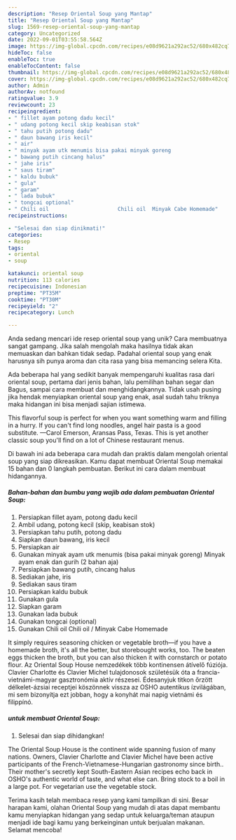 ```yaml
---
description: "Resep Oriental Soup yang Mantap"
title: "Resep Oriental Soup yang Mantap"
slug: 1569-resep-oriental-soup-yang-mantap
category: Uncategorized
date: 2022-09-01T03:55:58.564Z
image: https://img-global.cpcdn.com/recipes/e08d9621a292ac52/680x482cq70/oriental-soup-foto-resep-utama.jpg
hideToc: false
enableToc: true
enableTocContent: false
thumbnail: https://img-global.cpcdn.com/recipes/e08d9621a292ac52/680x482cq70/oriental-soup-foto-resep-utama.jpg
cover: https://img-global.cpcdn.com/recipes/e08d9621a292ac52/680x482cq70/oriental-soup-foto-resep-utama.jpg
author: Admin
authorAv: notfound
ratingvalue: 3.9
reviewcount: 23
recipeingredient:
- " fillet ayam potong dadu kecil"
- " udang potong kecil skip keabisan stok"
- " tahu putih potong dadu"
- " daun bawang iris kecil"
- " air"
- " minyak ayam utk menumis bisa pakai minyak goreng                      Minyak ayam enak dan gurih 2 bahan aja"
- " bawang putih cincang halus"
- " jahe iris"
- " saus tiram"
- " kaldu bubuk"
- " gula"
- " garam"
- " lada bubuk"
- " tongcai optional"
- " Chili oil                      Chili oil  Minyak Cabe Homemade"
recipeinstructions:

- "Selesai dan siap dinikmati!"
categories:
- Resep
tags:
- oriental
- soup

katakunci: oriental soup 
nutrition: 113 calories
recipecuisine: Indonesian
preptime: "PT35M"
cooktime: "PT30M"
recipeyield: "2"
recipecategory: Lunch

---
```





Anda sedang mencari ide resep oriental soup yang unik? Cara membuatnya sangat gampang. Jika salah mengolah maka hasilnya tidak akan memuaskan dan bahkan tidak sedap. Padahal oriental soup yang enak harusnya sih punya aroma dan cita rasa yang bisa memancing selera Kita.





Ada beberapa hal yang sedikit banyak mempengaruhi kualitas rasa dari oriental soup, pertama dari jenis bahan, lalu pemilihan bahan segar dan Bagus, sampai cara membuat dan menghidangkannya. Tidak usah pusing jika hendak menyiapkan oriental soup yang enak,      asal sudah tahu triknya maka hidangan ini bisa menjadi sajian istimewa.














This flavorful soup is perfect for when you want something warm and filling in a hurry. If you can&#39;t find long noodles, angel hair pasta is a good substitute. —Carol Emerson, Aransas Pass, Texas. This is yet another classic soup you&#39;ll find on a lot of Chinese restaurant menus.






Di bawah ini ada beberapa cara mudah dan praktis dalam mengolah oriental soup yang siap dikreasikan. Kamu dapat membuat Oriental Soup memakai 15 bahan dan 0 langkah pembuatan. Berikut ini cara dalam membuat hidangannya.

<!--inarticleads1-->

##### Bahan-bahan dan bumbu yang wajib ada dalam pembuatan Oriental Soup:

1. Persiapkan  fillet ayam, potong dadu kecil
1. Ambil  udang, potong kecil (skip, keabisan stok)
1. Persiapkan  tahu putih, potong dadu
1. Siapkan  daun bawang, iris kecil
1. Persiapkan  air
1. Gunakan  minyak ayam utk menumis (bisa pakai minyak goreng)                      Minyak ayam enak dan gurih (2 bahan aja)
1. Persiapkan  bawang putih, cincang halus
1. Sediakan  jahe, iris
1. Sediakan  saus tiram
1. Persiapkan  kaldu bubuk
1. Gunakan  gula
1. Siapkan  garam
1. Gunakan  lada bubuk
1. Gunakan  tongcai (optional)
1. Gunakan  Chili oil                      Chili oil / Minyak Cabe Homemade


It simply requires seasoning chicken or vegetable broth—if you have a homemade broth, it&#39;s all the better, but storebought works, too. The beaten eggs thicken the broth, but you can also thicken it with cornstarch or potato flour. Az Oriental Soup House nemzedékek több kontinensen átívelő fúziója. Clavier Charlotte és Clavier Michel tulajdonosok születésük óta a francia-vietnámi-magyar gasztronómia aktív részesei. Édesanyjuk titkon őrzött délkelet-ázsiai receptjei köszönnek vissza az OSHO autentikus ízvilágában, mi sem bizonyítja ezt jobban, hogy a konyhát mai napig vietnámi és filippínó. 

<!--inarticleads2-->

#####  untuk membuat Oriental Soup:


1. Selesai dan siap dihidangkan!

The Oriental Soup House is the continent wide spanning fusion of many nations. Owners, Clavier Charlotte and Clavier Michel have been active participants of the French-Vietnamese-Hungarian gastronomy since birth.. Their mother&#39;s secretly kept South-Eastern Asian recipes echo back in OSHO&#39;s authentic world of taste, and what else can. Bring stock to a boil in a large pot. For vegetarian use the vegetable stock. 

Terima kasih telah membaca resep yang kami tampilkan di sini. Besar harapan kami, olahan Oriental Soup yang mudah di atas dapat membantu kamu menyiapkan hidangan yang sedap untuk keluarga/teman ataupun menjadi ide bagi kamu yang berkeinginan untuk berjualan makanan. Selamat mencoba!
